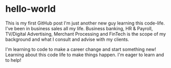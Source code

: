 # hello-world

This is my first GitHub post
I'm just another new guy learning this code-life.
I've been in business sales all my life. Business banking, HR & Payroll, TV/Digital Advertising, Merchant Processing and FinTech is the scope of my background and what I consult and advise with my clients. 

I'm learning to code to make a career change and start something new! Learning about this code life to make things happen. I'm eager to learn and to help!
